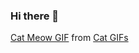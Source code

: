 ### Hi there 👋

<!--
**tan840/tan840** is a ✨ _special_ ✨ repository because its `README.md` (this file) appears on your GitHub profile.

Here are some ideas to get you started:

- 🔭 I’m currently working on ...
- 🌱 I’m currently learning ...
- 👯 I’m looking to collaborate on ...
- 🤔 I’m looking for help with ...
- 💬 Ask me about ...
- 📫 How to reach me: ...
- 😄 Pronouns: ...
- ⚡ Fun fact: ...
-->

<div class="tenor-gif-embed" data-postid="13233291" data-share-method="host" data-width="100%" data-aspect-ratio="1.7913669064748199"><a href="https://tenor.com/view/cat-meow-big-lips-gif-13233291">Cat Meow GIF</a> from <a href="https://tenor.com/search/cat-gifs">Cat GIFs</a></div><script type="text/javascript" async src="https://tenor.com/embed.js"></script>
